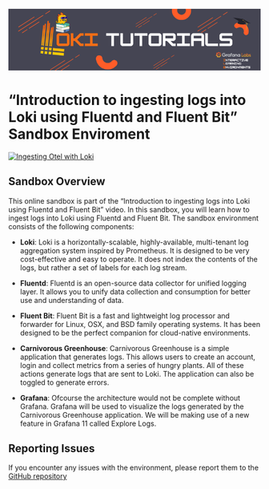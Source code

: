 ![Loki Quickstart](../../assets/loki-ile.png)

# “Introduction to ingesting logs into Loki using Fluentd and Fluent Bit” Sandbox Enviroment

[![Ingesting Otel with Loki](https://img.youtube.com/vi/s43IBSVyTpQ/0.jpg)](https://www.youtube.com/watch?v=s43IBSVyTpQ)

## Sandbox Overview

This online sandbox is part of the “Introduction to ingesting logs into Loki using Fluentd and Fluent Bit” video. In this sandbox, you will learn how to ingest logs into Loki using Fluentd and Fluent Bit. The sandbox environment consists of the following components:

- **Loki**: Loki is a horizontally-scalable, highly-available, multi-tenant log aggregation system inspired by Prometheus. It is designed to be very cost-effective and easy to operate. It does not index the contents of the logs, but rather a set of labels for each log stream.

- **Fluentd**: Fluentd is an open-source data collector for unified logging layer. It allows you to unify data collection and consumption for better use and understanding of data.

- **Fluent Bit**: Fluent Bit is a fast and lightweight log processor and forwarder for Linux, OSX, and BSD family operating systems. It has been designed to be the perfect companion for cloud-native environments.

- **Carnivorous Greenhouse**: Carnivorous Greenhouse is a simple application that generates logs. This allows users to create an account, login and collect metrics from a series of hungry plants. All of these actions generate logs that are sent to Loki. The application can also be toggled to generate errors.

- **Grafana**: Ofcourse the architecture would not be complete without Grafana. Grafana will be used to visualize the logs generated by the Carnivorous Greenhouse application. We will be making use of a new feature in Grafana 11 called Explore Logs.

## Reporting Issues

If you encounter any issues with the environment, please report them to the [GitHub repository](https://github.com/grafana/killercoda)

